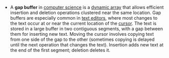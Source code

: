 - A **gap buffer** in [computer science](https://en.wikipedia.org/wiki/Computer_science) is a [dynamic array](https://en.wikipedia.org/wiki/Dynamic_array) that allows efficient insertion and deletion operations clustered near the same location. Gap buffers are especially common in [text editors](https://en.wikipedia.org/wiki/Text_editor), where most changes to the text occur at or near the current location of the [cursor](https://en.wikipedia.org/wiki/Cursor_(computers)). The text is stored in a large buffer in two contiguous segments, with a gap between them for inserting new text. Moving the cursor involves copying text from one side of the gap to the other (sometimes copying is delayed until the next operation that changes the text). Insertion adds new text at the end of the first segment; deletion deletes it.
